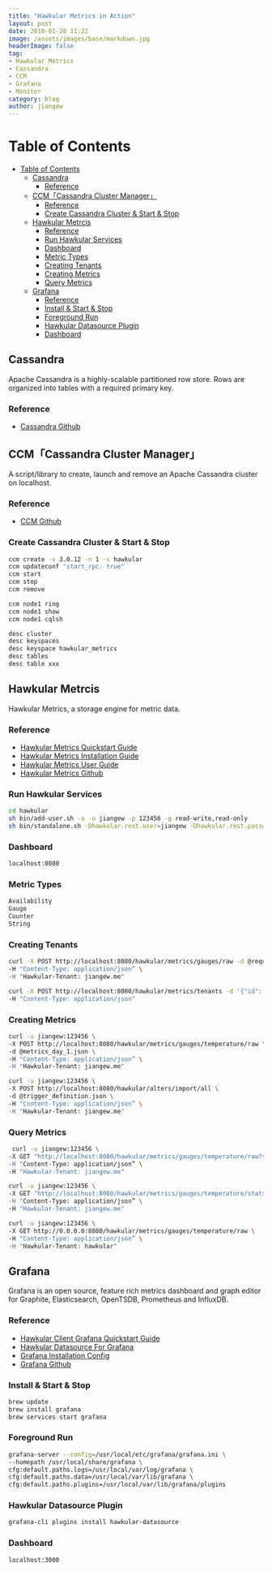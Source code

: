 ```yaml
---
title: "Hawkular Metrics in Action"
layout: post
date: 2018-01-28 11:22
image: /assets/images/base/markdown.jpg
headerImage: false
tag:
- Hawkular Metrics
- Cassandra
- CCM
- Grafana
- Monitor
category: blog
author: jiangew
---
```


Table of Contents
=================

  * [Table of Contents](#table-of-contents)
      * [Cassandra](#cassandra)
         * [Reference](#reference)
      * [CCM「Cassandra Cluster Manager」](#ccmcassandra-cluster-manager)
         * [Reference](#reference-1)
         * [Create Cassandra Cluster &amp; Start &amp; Stop](#create-cassandra-cluster--start--stop)
      * [Hawkular Metrcis](#hawkular-metrcis)
         * [Reference](#reference-2)
         * [Run Hawkular Services](#run-hawkular-services)
         * [Dashboard](#dashboard)
         * [Metric Types](#metric-types)
         * [Creating Tenants](#creating-tenants)
         * [Creating Metrics](#creating-metrics)
         * [Query Metrics](#query-metrics)
      * [Grafana](#grafana)
         * [Reference](#reference-3)
         * [Install &amp; Start &amp; Stop](#install--start--stop)
         * [Foreground Run](#foreground-run)
         * [Hawkular Datasource Plugin](#hawkular-datasource-plugin)
         * [Dashboard](#dashboard-1)

## Cassandra
Apache Cassandra is a highly-scalable partitioned row store. Rows are organized into tables with a required primary key.

### Reference
* [Cassandra Github](https://github.com/apache/cassandra)

## CCM「Cassandra Cluster Manager」
A script/library to create, launch and remove an Apache Cassandra cluster on localhost.

### Reference
* [CCM Github](https://github.com/pcmanus/ccm)

### Create Cassandra Cluster & Start & Stop
```sh
ccm create -v 3.0.12 -n 1 -s hawkular
ccm updateconf "start_rpc: true"
ccm start
ccm stop
ccm remove

ccm node1 ring
ccm node1 show
ccm node1 cqlsh

desc cluster
desc keyspaces
desc keyspace hawkular_metrics
desc tables
desc table xxx
```

## Hawkular Metrcis
Hawkular Metrics, a storage engine for metric data.

### Reference
* [Hawkular Metrics Quickstart Guide](http://www.hawkular.org/hawkular-services/docs/quickstart-guide)
* [Hawkular Metrics Installation Guide](http://www.hawkular.org/hawkular-services/docs/installation-guide)
* [Hawkular Metrics User Guide](http://www.hawkular.org/hawkular-metrics/docs/user-guide/#_introduction)
* [Hawkular Metrics Github](https://github.com/hawkular/hawkular-metrics)

### Run Hawkular Services
```sh
cd hawkular
sh bin/add-user.sh -a -u jiangew -p 123456 -g read-write,read-only
sh bin/standalone.sh -Dhawkular.rest.user=jiangew -Dhawkular.rest.password=123456 -Dhawkular.agent.enabled=true
```

### Dashboard
```sh
localhost:8080
```

### Metric Types
```sh
Availability
Gauge
Counter
String
```

### Creating Tenants
```sh
curl -X POST http://localhost:8080/hawkular/metrics/gauges/raw -d @request.json \
-H "Content-Type: application/json” \
-H "Hawkular-Tenant: jiangew.me"
```
```sh
curl -X POST http://localhost:8080/hawkular/metrics/tenants -d '{"id": “jiangew.me”}' \
-H "Content-Type: application/json"
```

### Creating Metrics
```sh
curl -u jiangew:123456 \
-X POST http://localhost:8080/hawkular/metrics/gauges/temperature/raw \
-d @metrics_day_1.json \
-H "Content-Type: application/json” \
-H "Hawkular-Tenant: jiangew.me"
```
```sh
curl -u jiangew:123456 \
-X POST http://localhost:8080/hawkular/alters/import/all \
-d @trigger_definition.json \
-H "Content-Type: application/json” \
-H "Hawkular-Tenant: jiangew.me"
```

### Query Metrics
```sh
 curl -u jiangew:123456 \
-X GET "http://localhost:8080/hawkular/metrics/gauges/temperature/raw?start=1468578600000&end=1468594800001&order=ASC” \
-H "Content-Type: application/json” \
-H "Hawkular-Tenant: jiangew.me" 
```
```sh
curl -u jiangew:123456 \
-X GET "http://localhost:8080/hawkular/metrics/gauges/temperature/stats?bucketDuration=2h&start=1468533600000&end=1468618200001” \
-H "Content-Type: application/json” \
-H "Hawkular-Tenant: jiangew.me"
```
```sh
curl -u jiangew:123456 \
-X GET http://0.0.0.0:8080/hawkular/metrics/gauges/temperature/raw \
-H "Content-Type: application/json” \
-H "Hawkular-Tenant: hawkular"
```

## Grafana
Grafana is an open source, feature rich metrics dashboard and graph editor for Graphite, Elasticsearch, OpenTSDB, Prometheus and InfluxDB.

### Reference
* [Hawkular Client Grafana Quickstart Guide](http://www.hawkular.org/hawkular-clients/grafana/docs/quickstart-guide)
* [Hawkular Datasource For Grafana](https://grafana.com/plugins/hawkular-datasource)
* [Grafana Installation Config](http://docs.grafana.org/installation/configuration)
* [Grafana Github](https://github.com/grafana/grafana)

### Install & Start & Stop
```sh
brew update
brew install grafana
brew services start grafana
```

### Foreground Run
```sh
grafana-server --config=/usr/local/etc/grafana/grafana.ini \
--homepath /usr/local/share/grafana \
cfg:default.paths.logs=/usr/local/var/log/grafana \
cfg:default.paths.data=/usr/local/var/lib/grafana \
cfg:default.paths.plugins=/usr/local/var/lib/grafana/plugins
```

### Hawkular Datasource Plugin
```sh
grafana-cli plugins install hawkular-datasource
```

### Dashboard
```sh
localhost:3000
```
